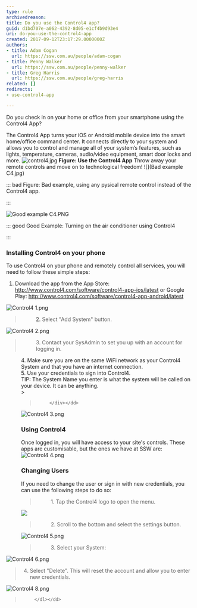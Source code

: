 ```yaml
---
type: rule
archivedreason: 
title: Do you use the Control4 app?
guid: d1bd707e-a062-4392-8d05-e1cf4b9d93e4
uri: do-you-use-the-control4-app
created: 2017-09-12T23:17:29.0000000Z
authors:
- title: Adam Cogan
  url: https://ssw.com.au/people/adam-cogan
- title: Penny Walker
  url: https://ssw.com.au/people/penny-walker
- title: Greg Harris
  url: https://ssw.com.au/people/greg-harris
related: []
redirects:
- use-control4-app

---
```


Do you check in on your home or office from your smartphone using the Control4 App?




<!--endintro-->

The Control4 App turns your iOS or Android mobile device into the smart home/office command center. It connects directly to your system and allows you to control and manage all of your system’s features, such as lights, temperature, cameras, audio/video equipment, smart door locks and more.
![control4.jpg](os3app.webp)
**Figure: Use the Control4 App** 
    Throw away your remote controls and move on to technological freedom!
![](Bad example C4.jpg)

::: bad
Figure: Bad example, using any pysical remote control instead of the Control4 app.

:::


![Good example C4.PNG](boardroomac.jpg)

::: good
Good Example: Turning on the air conditioner using Control4

:::


### Installing Control4 on your phone

To use Control4 on your phone and remotely control all services, you will need to follow these simple steps:


1. Download the app from the App Store: http://www.control4.com/software/control4-app-ios/latest
or Google Play: http://www.control4.com/software/control4-app-android/latest

![Control4 1.png](control4iosappstore.jpg)

> <dd><dl class="ssw15-rteElement-ImageArea"><span style="background-color:initial;color:#333333;">2.</span><span style="background-color:initial;"> Select "Add System" button.</span></dl></dd>

![Control4 2.png](control4start.jpg)


> <dd><div>3. Contact your SysAdmin to set you up with an account for logging in.
</div></dd><dd><div>4. Make sure you are on the same WiFi network as your Control4 System and that you have an internet connection.
</div></dd><dd>5. Use your credentials to sign into Control4. 
</dd><dd>TIP: The System Name you enter is what the system will be called on your device. It can be anything.  
</dd><dd><div>
>             

>          </div></dd>

![Control4 3.png](control4add.jpg)

### Using Control4

Once logged in, you will have access to your site's controls. These apps are customisable, but the ones we have at SSW are:
![Control4 4.png](control4reception-notes.jpg)

### Changing Users

If you need to change the user or sign in with new credentials, you can use the following steps to do so:


> <dd><dl class="ssw15-rteElement-ImageArea">1. Tap the Control4 logo to open the menu.</dl></dd>

![](control4receptionLogo.jpg)


> <dd><dl class="ssw15-rteElement-ImageArea">2. Scroll to the bottom and <span style="background-color:initial;">s</span><span style="background-color:initial;">elect the settings button.</span></dl></dd>

![Control4 5.png](control4menusettings.png)


> <dd><dl class="ssw15-rteElement-ImageArea">3. Select your System:
</dl></dd>

![Control4 6.png](control4settings.jpg)

> 




> 4. Select "Delete". This will reset the account and allow you to enter new credentials.


![Control4 8.png](control4delete.jpg)

> <dd><dl class="ssw15-rteElement-ImageArea">
>             

>          </dl></dd>
